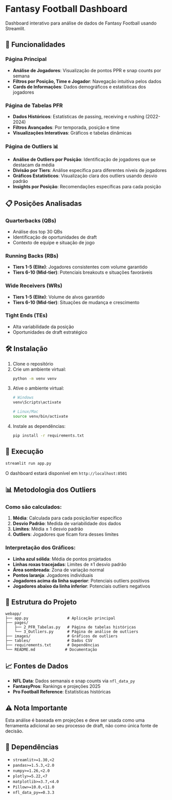 # Fantasy Football Dashboard

Dashboard interativo para análise de dados de Fantasy Football usando Streamlit.

## 🚀 Funcionalidades

### Página Principal
- **Análise de Jogadores**: Visualização de pontos PPR e snap counts por semana
- **Filtros por Posição, Time e Jogador**: Navegação intuitiva pelos dados
- **Cards de Informações**: Dados demográficos e estatísticas dos jogadores

### Página de Tabelas PFR
- **Dados Históricos**: Estatísticas de passing, receiving e rushing (2022-2024)
- **Filtros Avançados**: Por temporada, posição e time
- **Visualizações Interativas**: Gráficos e tabelas dinâmicas

### Página de Outliers 📊
- **Análise de Outliers por Posição**: Identificação de jogadores que se destacam da média
- **Divisão por Tiers**: Análise específica para diferentes níveis de jogadores
- **Gráficos Estatísticos**: Visualização clara dos outliers usando desvio padrão
- **Insights por Posição**: Recomendações específicas para cada posição

## 📋 Posições Analisadas

### Quarterbacks (QBs)
- Análise dos top 30 QBs
- Identificação de oportunidades de draft
- Contexto de equipe e situação de jogo

### Running Backs (RBs)
- **Tiers 1-5 (Elite)**: Jogadores consistentes com volume garantido
- **Tiers 6-10 (Mid-tier)**: Potenciais breakouts e situações favoráveis

### Wide Receivers (WRs)
- **Tiers 1-5 (Elite)**: Volume de alvos garantido
- **Tiers 6-10 (Mid-tier)**: Situações de mudança e crescimento

### Tight Ends (TEs)
- Alta variabilidade da posição
- Oportunidades de draft estratégico

## 🛠️ Instalação

1. Clone o repositório
2. Crie um ambiente virtual:
   ```bash
   python -m venv venv
   ```
3. Ative o ambiente virtual:
   ```bash
   # Windows
   venv\Scripts\activate
   
   # Linux/Mac
   source venv/bin/activate
   ```
4. Instale as dependências:
   ```bash
   pip install -r requirements.txt
   ```

## 🚀 Execução

```bash
streamlit run app.py
```

O dashboard estará disponível em `http://localhost:8501`

## 📊 Metodologia dos Outliers

### Como são calculados:
1. **Média**: Calculada para cada posição/tier específico
2. **Desvio Padrão**: Medida de variabilidade dos dados
3. **Limites**: Média ± 1 desvio padrão
4. **Outliers**: Jogadores que ficam fora desses limites

### Interpretação dos Gráficos:
- **Linha azul sólida**: Média de pontos projetados
- **Linhas roxas tracejadas**: Limites de ±1 desvio padrão
- **Área sombreada**: Zona de variação normal
- **Pontos laranja**: Jogadores individuais
- **Jogadores acima da linha superior**: Potenciais outliers positivos
- **Jogadores abaixo da linha inferior**: Potenciais outliers negativos

## 📁 Estrutura do Projeto

```
webapp/
├── app.py                 # Aplicação principal
├── pages/
│   ├── 2_PFR_Tabelas.py   # Página de tabelas históricas
│   └── 3_Outliers.py      # Página de análise de outliers
├── images/                # Gráficos de outliers
├── tables/                # Dados CSV
├── requirements.txt       # Dependências
└── README.md             # Documentação
```

## 📈 Fontes de Dados

- **NFL Data**: Dados semanais e snap counts via `nfl_data_py`
- **FantasyPros**: Rankings e projeções 2025
- **Pro Football Reference**: Estatísticas históricas

## ⚠️ Nota Importante

Esta análise é baseada em projeções e deve ser usada como uma ferramenta adicional 
ao seu processo de draft, não como única fonte de decisão.

## 🔧 Dependências

- `streamlit>=1.30,<2`
- `pandas>=1.5.3,<2.0`
- `numpy>=1.26,<2.0`
- `plotly>=5.22,<7`
- `matplotlib>=3.7,<4.0`
- `Pillow>=10.0,<11.0`
- `nfl_data_py==0.3.3`

